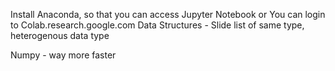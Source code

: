 Install Anaconda, so that you can access Jupyter Notebook
or 
You can login to Colab.research.google.com 
Data Structures - Slide 
list of same type, heterogenous data type

Numpy - way more faster


